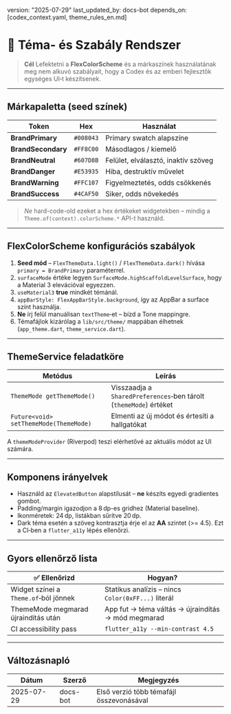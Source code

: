 version: "2025-07-29"
last\_updated\_by: docs-bot
depends\_on: \[codex\_context.yaml, theme\_rules\_en.md]

# 🎨 Téma- és Szabály Rendszer

> **Cél**
> Lefektetni a **FlexColorScheme** és a márkaszínek használatának meg nem alkuvó szabályait, hogy a Codex és az emberi fejlesztők egységes UI‑t készítsenek.

---

## Márkapaletta (seed színek)

| Token              | Hex       | Használat                           |
| ------------------ | --------- | ----------------------------------- |
| **BrandPrimary**   | `#008043` | Primary swatch alapszíne            |
| **BrandSecondary** | `#FF8C00` | Másodlagos / kiemelő                |
| **BrandNeutral**   | `#607D8B` | Felület, elválasztó, inaktív szöveg |
| **BrandDanger**    | `#E53935` | Hiba, destruktív művelet            |
| **BrandWarning**   | `#FFC107` | Figyelmeztetés, odds csökkenés      |
| **BrandSuccess**   | `#4CAF50` | Siker, odds növekedés               |

> *Ne* hard-code-old ezeket a hex értékeket widgetekben – mindig a `Theme.of(context).colorScheme.*` API-t használd.

---

## FlexColorScheme konfigurációs szabályok

1. **Seed mód** – `FlexThemeData.light()` / `FlexThemeData.dark()` hívása `primary = BrandPrimary` paraméterrel.
2. `surfaceMode` értéke legyen `SurfaceMode.highScaffoldLevelSurface`, hogy a Material 3 elevációval egyezzen.
3. `useMaterial3` **true** mindkét témánál.
4. `appBarStyle: FlexAppBarStyle.background`, így az AppBar a surface színt használja.
5. **Ne** írj felül manuálisan `textTheme`‑et – bízd a Tone mappingre.
6. Témafájlok kizárólag a `lib/src/theme/` mappában élhetnek (`app_theme.dart`, `theme_service.dart`).

---

## ThemeService feladatköre

| Metódus                                | Leírás                                                            |
| -------------------------------------- | ----------------------------------------------------------------- |
| `ThemeMode getThemeMode()`             | Visszaadja a `SharedPreferences`‑ben tárolt (`themeMode`) értéket |
| `Future<void> setThemeMode(ThemeMode)` | Elmenti az új módot és értesíti a hallgatókat                     |

A `themeModeProvider` (Riverpod) teszi elérhetővé az aktuális módot az UI számára.

---

## Komponens irányelvek

- Használd az `ElevatedButton` alapstílusát – **ne** készíts egyedi gradientes gombot.
- Padding/margin igazodjon a 8 dp-es gridhez (Material baseline).
- Ikonméretek: 24 dp, listákban sűrítve 20 dp.
- Dark téma esetén a szöveg kontrasztja érje el az **AA** szintet (>= 4.5). Ezt a CI‑ben a `flutter_a11y` lépés ellenőrzi.

---

## Gyors ellenőrző lista

| ✅ Ellenőrizd                          | Hogyan?                                            |
| ------------------------------------- | -------------------------------------------------- |
| Widget színei a `Theme.of`‑ból jönnek | Statikus analízis – nincs `Color(0xFF...)` literál |
| ThemeMode megmarad újraindítás után   | App fut → téma váltás → újraindítás → mód megmarad |
| CI accessibility pass                 | `flutter_a11y --min-contrast 4.5`                  |

---

## Változásnapló

| Dátum      | Szerző   | Megjegyzés                               |
| ---------- | -------- | ---------------------------------------- |
| 2025-07-29 | docs-bot | Első verzió több témafájl összevonásával |
